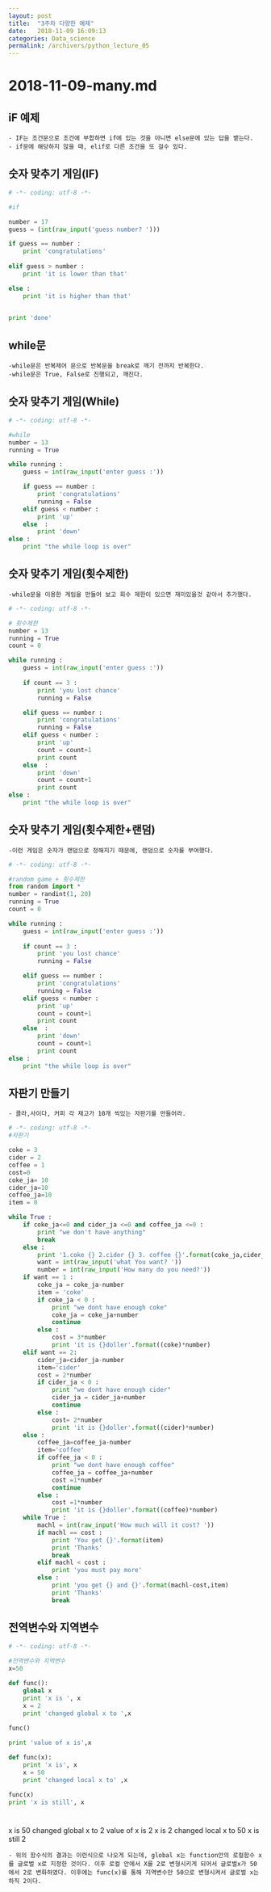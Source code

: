 ```yaml
---
layout: post
title:  "3주차 다양한 예제"
date:   2018-11-09 16:09:13
categories: Data_science
permalink: /archivers/python_lecture_05
---
```


# 2018-11-09-many.md

## iF 예제 

	- IF는 조건문으로 조건에 부합하면 if에 있는 것을 아니면 else문에 있는 답을 뱉는다.
	- if문에 해당하지 않을 때, elif로 다른 조건을 또 걸수 있다. 
	

## 숫자 맞추기 게임(IF)

```python
# -*- coding: utf-8 -*-

#if

number = 17
guess = (int(raw_input('guess number? ')))

if guess == number : 
    print 'congratulations'
    
elif guess > number :
    print 'it is lower than that'

else :
    print 'it is higher than that'

    
print 'done'

```
	
## while문
	-while문은 반복제어 문으로 반복문을 break로 깨기 전까지 반복한다.
	-while문은 True, False로 진행되고, 깨진다. 

## 숫자 맞추기 게임(While)
```python
# -*- coding: utf-8 -*-

#while 
number = 13
running = True

while running :
    guess = int(raw_input('enter guess :'))

    if guess == number :
        print 'congratulations'
        running = False
    elif guess < number : 
        print 'up'
    else  : 
        print 'down'
else : 
    print "the while loop is over"

```
## 숫자 맞추기 게임(횟수제한)
	-while문을 이용한 게임을 만들어 보고 회수 제한이 있으면 재미있을것 같아서 추가했다.

```python
# -*- coding: utf-8 -*-

# 횟수제한
number = 13
running = True
count = 0 

while running :
    guess = int(raw_input('enter guess :'))
    
    if count == 3 :
        print 'you lost chance'
        running = False

    elif guess == number :
        print 'congratulations'
        running = False
    elif guess < number : 
        print 'up'
        count = count+1
        print count 
    else  : 
        print 'down'
        count = count+1
        print count 
else : 
    print "the while loop is over"
```

## 숫자 맞추기 게임(횟수제한+랜덤)
	-이런 게임은 숫자가 랜덤으로 정해지기 때문에, 랜덤으로 숫자를 부여했다.

```python
# -*- coding: utf-8 -*-

#random game + 횟수제한
from random import *
number = randint(1, 20)
running = True
count = 0 

while running :
    guess = int(raw_input('enter guess :'))
    
    if count == 3 :
        print 'you lost chance'
        running = False

    elif guess == number :
        print 'congratulations'
        running = False
    elif guess < number : 
        print 'up'
        count = count+1
        print count 
    else  : 
        print 'down'
        count = count+1
        print count 
else : 
    print "the while loop is over"
```


## 자판기 만들기 
	- 콜라,사이다, 커피 각 재고가 10개 씩있는 자판기를 만들어라.

```python
# -*- coding: utf-8 -*-
#자판기

coke = 3
cider = 2
coffee = 1
cost=0
coke_ja= 10
cider_ja=10
coffee_ja=10
item = 0

while True :
    if coke_ja<=0 and cider_ja <=0 and coffee_ja <=0 :
        print "we don't have anything"
        break
    else :
        print '1.coke {} 2.cider {} 3. coffee {}'.format(coke_ja,cider_ja,coffee_ja)
        want = int(raw_input('what You want? '))
        number = int(raw_input('How many do you need?'))           
    if want == 1 :
        coke_ja = coke_ja-number
        item = 'coke'
        if coke_ja < 0 : 
            print "we dont have enough coke" 
            coke_ja = coke_ja+number
            continue
        else :
            cost = 3*number
            print 'it is {}doller'.format((coke)*number)
    elif want == 2: 
        cider_ja=cider_ja-number
        item='cider'
        cost = 2*number
        if cider_ja < 0 : 
            print "we dont have enough cider" 
            cider_ja = cider_ja+number
            continue
        else : 
            cost= 2*number
            print 'it is {}doller'.format((cider)*number)
    else :
        coffee_ja=coffee_ja-number
        item='coffee'
        if coffee_ja < 0 : 
            print "we dont have enough coffee" 
            coffee_ja = coffee_ja+number
            cost =1*number 
            continue
        else : 
            cost =1*number
            print 'it is {}doller'.format((coffee)*number)
    while True :   
        machl = int(raw_input('How much will it cost? '))
        if machl == cost :
            print 'You get {}'.format(item)
            print 'Thanks'
            break
        elif machl < cost : 
            print 'you must pay more'
        else : 
            print 'you get {} and {}'.format(machl-cost,item)
            print 'Thanks'
            break
```

## 전역변수와 지역변수 

```python
# -*- coding: utf-8 -*-

#전역변수와 지역변수 
x=50

def func():
    global x
    print 'x is ', x
    x = 2
    print 'changed global x to ',x
    
func()

print 'value of x is',x

def func(x):
    print 'x is', x
    x = 50
    print 'changed local x to' ,x
    
func(x)
print 'x is still', x
```


 #
x is  50
changed global x to  2
value of x is 2
x is 2
changed local x to 50
x is still 2
	
	- 위의 함수식의 결과는 이런식으로 나오게 되는데, global x는 function안의 로컬함수 x를 글로벌 x로 지정한 것이다. 이후 로컬 안에서 X를 2로 변형시키게 되어서 글로벌x가 50에서 2로 변화하였다. 이후에는 func(x)를 통해 지역변수만 50으로 변형시켜서 글로벌 x는 하직 2이다.
